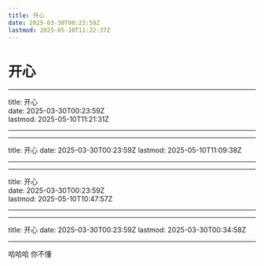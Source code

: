 ```yaml
---
title: 开心
date: 2025-03-30T00:23:59Z
lastmod: 2025-05-10T11:22:37Z
---
```


# 开心

---

title: 开心  
date: 2025-03-30T00:23:59Z  
lastmod: 2025-05-10T11:21:31Z

---

---

title: 开心
date: 2025-03-30T00:23:59Z
lastmod: 2025-05-10T11:09:38Z

---

---

title: 开心  
date: 2025-03-30T00:23:59Z  
lastmod: 2025-05-10T10:47:57Z

---

---

title: 开心
date: 2025-03-30T00:23:59Z
lastmod: 2025-03-30T00:34:58Z

---

哈哈哈 你不懂

‍
